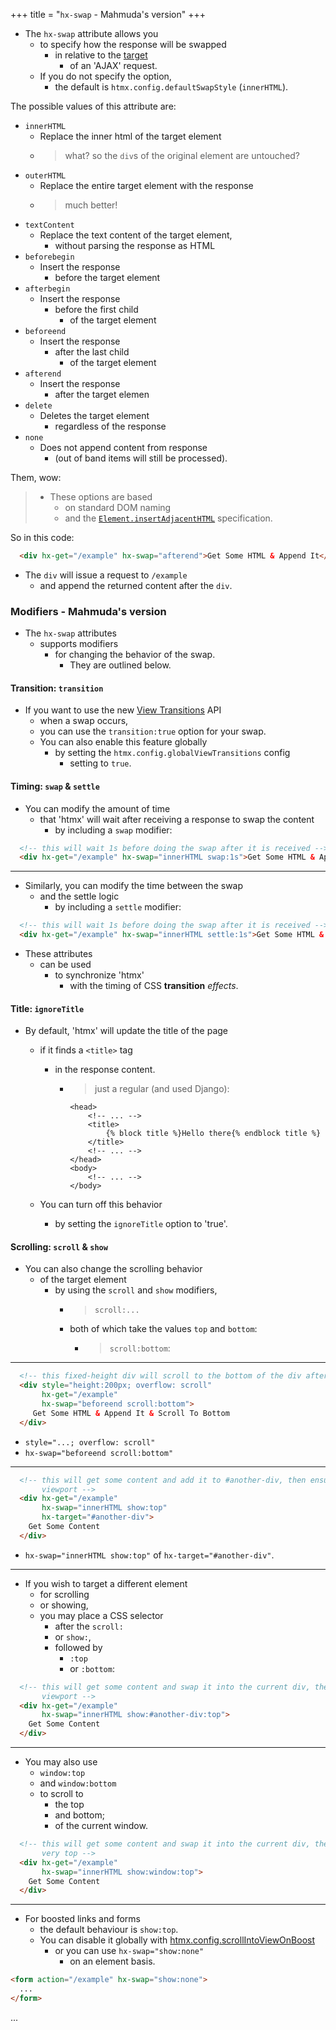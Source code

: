 +++
title = "`hx-swap` - Mahmuda's version"
+++

- The `hx-swap` attribute allows you
  - to specify how the response will be swapped
    - in relative to the [target](@/attributes/hx-target.md)
      - of an 'AJAX' request.
  - If you do not specify the option,
    - the default is `htmx.config.defaultSwapStyle` (`innerHTML`).

The possible values of this attribute are:

* `innerHTML`
  - Replace the inner html of the target element
  - > what? so the `div`s of the original element are untouched?
* `outerHTML`
  - Replace the entire target element with the response
  - > much better!
* `textContent`
  - Replace the text content of the target element,
    - without parsing the response as HTML
* `beforebegin`
  - Insert the response
    - before the target element
* `afterbegin`
  - Insert the response
    - before the first child
      - of the target element
* `beforeend`
  - Insert the response
    - after the last child
      - of the target element
* `afterend`
  - Insert the response
    - after the target elemen
* `delete`
  - Deletes the target element
    - regardless of the response
* `none`
  - Does not append content from response
    - (out of band items will still be processed).

Them, wow:
> - These options are based
>   - on standard DOM naming
>   - and the [`Element.insertAdjacentHTML`](https://developer.mozilla.org/en-US/docs/Web/API/Element/insertAdjacentHTML) specification.

So in this code:

```html
  <div hx-get="/example" hx-swap="afterend">Get Some HTML & Append It</div>
```

- The `div` will issue a request to `/example`
  - and append the returned content after the `div`.

### Modifiers - Mahmuda's version

- The `hx-swap` attributes
  - supports modifiers
    - for changing the behavior of the swap.
      - They are outlined below.

#### Transition: `transition`

- If you want to use the new [View Transitions](https://developer.mozilla.org/en-US/docs/Web/API/View_Transitions_API) API
  - when a swap occurs,
  - you can use the `transition:true` option for your swap.
  - You can also enable this feature globally
    - by setting the `htmx.config.globalViewTransitions` config
      - setting to `true`.

#### Timing: `swap` & `settle`

- You can modify the amount of time
  - that 'htmx' will wait after receiving a response to swap the content
    - by including a `swap` modifier:

```html
  <!-- this will wait 1s before doing the swap after it is received -->
  <div hx-get="/example" hx-swap="innerHTML swap:1s">Get Some HTML & Append It</div>
```

---

- Similarly, you can modify the time between the swap
  - and the settle logic
    - by including a `settle` modifier:

```html
  <!-- this will wait 1s before doing the swap after it is received -->
  <div hx-get="/example" hx-swap="innerHTML settle:1s">Get Some HTML & Append It</div>
```

- These attributes
  - can be used
    - to synchronize 'htmx'
      - with the timing of CSS **transition** *effects*.

#### Title: `ignoreTitle`

- By default, 'htmx' will update the title of the page
  - if it finds a `<title>` tag
    - in the response content.
      - > just a regular (and used Django):

        ```htmx+django
        <head>
            <!-- ... -->
            <title>
                {% block title %}Hello there{% endblock title %}
            </title>
            <!-- ... -->
        </head>
        <body>
            <!-- ... -->
        </body>
        ```

  - You can turn off this behavior
    - by setting the `ignoreTitle` option to 'true'.

#### Scrolling: `scroll` & `show`

- You can also change the scrolling behavior
  - of the target element
    - by using the `scroll` and `show` modifiers,
      - > `scroll:...`
      - both of which take the values `top` and `bottom`:
        - > `scroll:bottom`:

---

```html
  <!-- this fixed-height div will scroll to the bottom of the div after content is appended -->
  <div style="height:200px; overflow: scroll"
       hx-get="/example"
       hx-swap="beforeend scroll:bottom">
     Get Some HTML & Append It & Scroll To Bottom
  </div>
```

- `style="...; overflow: scroll"`
- `hx-swap="beforeend scroll:bottom"`

---

```html
  <!-- this will get some content and add it to #another-div, then ensure that the top of #another-div is visible in the
       viewport -->
  <div hx-get="/example"
       hx-swap="innerHTML show:top"
       hx-target="#another-div">
    Get Some Content
  </div>
```

- `hx-swap="innerHTML show:top"` of `hx-target="#another-div"`.

---

- If you wish to target a different element
  - for scrolling
  - or showing,
  - you may place a CSS selector
    - after the `scroll:`
    - or `show:`,
    - followed by
      - `:top`
      - or `:bottom`:

```html
  <!-- this will get some content and swap it into the current div, then ensure that the top of #another-div is visible in the
       viewport -->
  <div hx-get="/example"
       hx-swap="innerHTML show:#another-div:top">
    Get Some Content
  </div>
```

---

- You may also use
  - `window:top`
  - and `window:bottom`
  - to scroll to
    - the top
    - and bottom;
    - of the current window.

```html
  <!-- this will get some content and swap it into the current div, then ensure that the viewport is scrolled to the
       very top -->
  <div hx-get="/example"
       hx-swap="innerHTML show:window:top">
    Get Some Content
  </div>
```

---

- For boosted links and forms
  - the default behaviour is `show:top`.
  - You can disable it globally with [htmx.config.scrollIntoViewOnBoost](@/api.md#config)
    - or you can use `hx-swap="show:none"`
      - on an element basis.

```html
<form action="/example" hx-swap="show:none">
  ...
</form>
```

...
